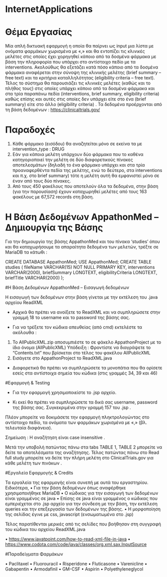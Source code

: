 # InternetApplications

# Θέμα Εργασίας
Μία απλή δικτυακή εφαρμογή η οποία θα παίρνει ως input μια λίστα με ονόματα φαρμάκων χωρισμένα με «,» και θα εντοπίζει τις κλινικές μελέτες στις οποίες έχει χορηγηθεί κάποιο από τα δοσμένα φάρμακα με βάση την πληροφορία που υπάρχει στο αντίστοιχο πεδίο με τα interventions. Ακολούθως θα εξετάζει κατά πόσο κάποιο από τα δοσμένα φάρμακα αναφέρεται στην σύνοψη της κλινικής μελέτης (brief summary – free text) και τα κριτήρια καταλληλότητας (eligibility criteria – free text). Τέλος το σύστημα θα παρουσιάζει τις κλινικές μελέτες (καθώς και το πλήθος τους) στις οποίες υπάρχει κάποιο από τα δοσμένα φάρμακα και στα τρία παραπάνω πεδία (interventions, brief summary, eligibility criteria) καθώς επίσης και αυτές στις οποίες δεν υπάρχει είτε στο ένα (brief summary) είτε στο άλλο (eligibility criteria) .
Τα δεδομένα προέρχονται από τη βάση δεδομένων : https://clinicaltrials.gov/ 

# Παραδοχές
1.	Κάθε φάρμακο (εισόδου) θα αναζητείται μόνο σε εκείνα τα <intervention> με intervention_type : DRUG 
2.	Εάν για κάποια μελέτη υπάρχουν δύο φάρμακα που το καθένα κατηγοριοποιεί την μελέτη σε δύο διαφορετικούς πίνακες αποτελεσμάτων (δηλαδή το ένα φάρμακο υπάρχει και στα τρία προαναφερθέντα πεδία της μελέτης, ενώ το δεύτερο, στα interventions και π.χ. στο brief summary)  τότε η μελέτη αυτή θα εμφανιστεί μόνο σε έναν από τους δύο πίνακες.
3.	Από τους 450 φακέλους που αποτελούν όλα τα δεδομένα, στην βάση (για την παρουσίαση) έχουν καταχωρηθεί μελέτες από τους 163 φακέλους με 67,572 records στη βάση. 

# H Βάση Δεδομένων AppathonMed – Δημιουργία της Βάσης
Για την δημιουργία της βάσης AppathonMed και του πίνακα ‘studies’ όπου και θα καταχωρήσουμε τα απαραίτητα δεδομένα των μελετών, τρέξτε σε MariaDB τα κάτωθι :

CREATE DATABASE AppathonMed;
USE AppathonMed;
CREATE TABLE studies (
  fileName VARCHAR(15) NOT NULL PRIMARY KEY,
  interventions VARCHAR(2000),
  briefSummary LONGTEXT,
  eligibilityCriteria LONGTEXT,
  briefTitle VARCHAR(2000)
);

#H Βάση Δεδομένων AppathonMed – Εισαγωγή δεδομένων  

Η εισαγωγή των δεδομένων στην βάση γίνεται με την εκτέλεση του .java αρχείου ReadXML 
  
- Αρχικά θα πρέπει να ανοίξετε το ReadXML και να συμπληρώσετε στην γραμμή 18 το username και το password της βάσης σας. 
  
- Για να τρέξετε τον κώδικα απευθείας (από cmd) εκτελέστε τα ακόλουθα : 
  
1.	Το AllPublicXML.zip αποσυμπιέστε το σε φάκελο AppathonProject με το ίδιο όνομα (AllPublicXML) Υπόδειξη : Φροντίστε να διαγράψετε το  “Contents.txt” που βρίσκεται στο τέλος του φακέλου AllPublicXML 
2.	Εισάγετε στο AppathonProject το ReadXML.java  
- Διαφορετικά θα πρέπει να συμπληρώσετε τα μονοπάτια που θα ορίσετε εσείς στα αντίστοιχα σημεία του κώδικα (στις γραμμές 34, 39 και 46)

#Εφαρμογή & Testing

- Για την εφαρμογή χρησιμοποιείστε το .jsp αρχείο.
 
- Κι εκεί θα πρέπει να συμπληρώσετε τα δικά σας username, password της βάσης σας. Συγκεκριμένα στην γραμμή 157 του .jsp . 
 
Πλέον μπορείτε να δοκιμάσετε την εφαρμογή πληκτρολογώντας στο αντίστοιχο πεδίο, τα ονόματα των φαρμάκων χωρισμένα με «,» (βλ. τελευταία διαφάνεια). 
 
Σημείωση : Η αναζήτηση είναι case insensitive .
 
Μετά την υποβολή πατώντας πάνω στα tabs TABLE 1, TABLE 2 μπορείτε να δείτε τα αποτελέσματα της αναζήτησης.
Τέλος πατώντας πάνω στο Read full study μπορείτε να δείτε την πλήρη μελέτη στο ClinicalTrials.gov για κάθε μελέτη των πινάκων . 

#Εργαλεία Εφαρμογής & Credits

Τα εργαλεία της εφαρμογής είναι συνεπή με αυτά του εργαστηρίου. Ειδικότερα, 
•	Για την βάση δεδομένων όπως αναφέρθηκε χρησιμοποιήθηκε MariaDB
•	Ο κώδικας για την εισαγωγή των δεδομένων είναι γραμμένος σε java
•	Επίσης σε java είναι γραμμένος ο κώδικας που εμπεριέχεται στο .jsp αρχείο για την σύνδεση με την βάση, την εκτέλεση queries και την επεξεργασία των δεδομένων της βάσης.
•	Η μορφοποίηση της σελίδας έγινε με css, javascript (ενσωματωμένα στο .jsp) 

Τέλος παρατίθενται μερικές από τις σελίδες που βοήθησαν στη συγγραφή του κώδικα του αρχείου ReadXML.java

•	https://www.javatpoint.com/how-to-read-xml-file-in-java
•	https://www.codota.com/code/java/classes/org.xml.sax.InputSource

#Παραδείγματα Φαρμάκων 

•	Paclitaxel 
•	Fluorouracil
•	Risperidone 
•	Fluticasone 
•	Varenicline
•	Gabapentin 
•	Armodafinil
•	GM-CSF
•	Aspirin 
•	Polyethyleneglycol 
